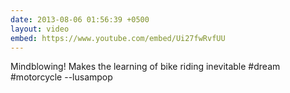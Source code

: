 ```yaml
---
date: 2013-08-06 01:56:39 +0500
layout: video
embed: https://www.youtube.com/embed/Ui27fwRvfUU
---
```

Mindblowing! Makes the learning of bike riding inevitable #dream #motorcycle
--lusampop